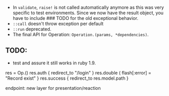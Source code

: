 * In `validate`, `raise!` is not called automatically anymore as this was very specific to test environments. Since we now have the result object, you have to include ### TODO for the old exceptional behavior.
* `::call` doesn't throw exception per default
* `::run` deprecated.
* The final API for Operation: `Operation.(params, *dependencies)`.

## TODO:

* test and assure it still works in ruby 1.9.


res = Op.()
res.auth { redirect_to "/login" }
res.double ( flash[:error] = "Record exist" }
res.success { redirect_to res.model.path }

endpoint: new layer for presentation/reaction
